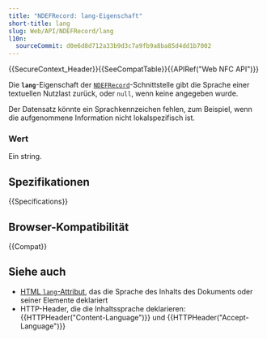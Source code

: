 ```yaml
---
title: "NDEFRecord: lang-Eigenschaft"
short-title: lang
slug: Web/API/NDEFRecord/lang
l10n:
  sourceCommit: d0e6d8d712a33b9d3c7a9fb9a8ba85d4dd1b7002
---
```


{{SecureContext_Header}}{{SeeCompatTable}}{{APIRef("Web NFC API")}}

Die **`lang`**-Eigenschaft der [`NDEFRecord`](/de/docs/Web/API/NDEFRecord)-Schnittstelle gibt die Sprache einer textuellen Nutzlast zurück, oder `null`, wenn keine angegeben wurde.

Der Datensatz könnte ein Sprachkennzeichen fehlen, zum Beispiel, wenn die aufgenommene Information nicht lokalspezifisch ist.

### Wert

Ein string.

## Spezifikationen

{{Specifications}}

## Browser-Kompatibilität

{{Compat}}

## Siehe auch

- [HTML `lang`-Attribut](/de/docs/Web/HTML/Global_attributes/lang), das die Sprache des Inhalts des Dokuments oder seiner Elemente deklariert
- HTTP-Header, die die Inhaltssprache deklarieren: {{HTTPHeader("Content-Language")}} und {{HTTPHeader("Accept-Language")}}
